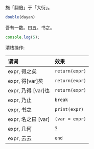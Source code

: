 

施「翻倍」于「大衍」。

```ts
double(dayan)
```

吾有一数。曰五。书之。

```ts
console.log(5);
```




清栈操作:


| 谓词               | 效果           |
| :----------------- | :------------- |
| expr, 得之矣       | `return(expr)` |
| expr, 得[var]矣    | `return(expr)` |
| expr, 乃得 [var]也 | `return(expr)` |
| expr, 乃止         | `break`        |
| expr, 书之         | `print(expr)`  |
| expr, 名之曰 [var] | `(var = expr)` |
| expr, 几何         | ?              |
| expr, 云云         | `end`          |


